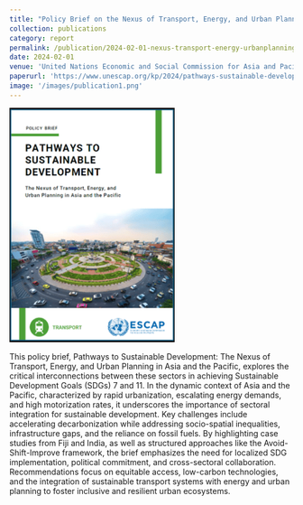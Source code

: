 ```yaml
---
title: "Policy Brief on the Nexus of Transport, Energy, and Urban Planning in Asia and the Pacific"
collection: publications
category: report
permalink: /publication/2024-02-01-nexus-transport-energy-urbanplanning
date: 2024-02-01
venue: 'United Nations Economic and Social Commission for Asia and Pacific'
paperurl: 'https://www.unescap.org/kp/2024/pathways-sustainable-development-nexus-transport-energy-and-urban-planning-asia-and-pacific'
image: '/images/publication1.png'
---
```

<a href="[https://www.unescap.org/kp/2023/accelerating-transition-public-transport-fleets](https://www.unescap.org/kp/2024/pathways-sustainable-development-nexus-transport-energy-and-urban-planning-asia-and-pacific)" target="_blank">
  <img src="/images/nexus-2.png">
</a>

This policy brief, Pathways to Sustainable Development: The Nexus of Transport, Energy, and Urban Planning in Asia and the Pacific, explores the critical interconnections between these sectors in achieving Sustainable Development Goals (SDGs) 7 and 11. In the dynamic context of Asia and the Pacific, characterized by rapid urbanization, escalating energy demands, and high motorization rates, it underscores the importance of sectoral integration for sustainable development. Key challenges include accelerating decarbonization while addressing socio-spatial inequalities, infrastructure gaps, and the reliance on fossil fuels. By highlighting case studies from Fiji and India, as well as structured approaches like the Avoid-Shift-Improve framework, the brief emphasizes the need for localized SDG implementation, political commitment, and cross-sectoral collaboration. Recommendations focus on equitable access, low-carbon technologies, and the integration of sustainable transport systems with energy and urban planning to foster inclusive and resilient urban ecosystems.

